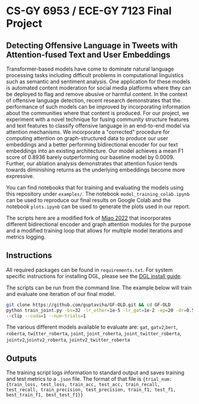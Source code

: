 # CS-GY 6953 / ECE-GY 7123 Final Project

## Detecting Offensive Language in Tweets with Attention-fused Text and User Embeddings

Transformer-based models have come to dominate natural language processing tasks including difficult problems in computational linguistics such as semantic and sentiment analysis. One application for these models is automated content moderation for social media platforms where they can be deployed to flag and remove abusive or harmful content. In the context of offensive language detection, recent research demonstrates that the performance of such models can be improved by incorporating information about the communities where that content is produced. For our project, we experiment with a novel technique for fusing community structure features and text features to classify offensive language in an end-to-end model via attention mechanisms. We incorporate a "corrected" procedure for computing attention on graph-structured data to produce our user embeddings and a better performing bidirectional encoder for our text embeddings into an existing architecture. Our model achieves a mean F1 score of 0.8936 barely outperforming our baseline model by 0.0009. Further, our ablation analysis demonstrates that attention fusion tends towards diminishing returns as the underlying embeddings become more expressive.

You can find notebooks that for training and evaluating the models using this repository under `examples/`. The
notebook `model_training_colab.ipynb` can be used to reproduce our final results on Google Colab and the
notebook `plots.ipynb` can be used to generate the plots used in our report.

The scripts here are a modified fork of [Miao 2022](https://github.com/mzx4936/GF-OLD) that incorporates different bidirectional encoder and graph attention modules for the purpose and a modified training loop that allows for multiple model iterations and metrics logging.


## Instructions

All required packages can be found in `requirements.txt`. For system specific instructions for installing DGL, please see the [DGL install guide](https://www.dgl.ai/pages/start.html). 

The scripts can be run from the command line. The example below will train and evaluate one iteration of our final model.

```bash
git clone https://github.com/guptaviha/GF-OLD.git && cd GF-OLD
python train_joint.py -bs=32 -lr_other=1e-5 -lr_gat=1e-2 -ep=20 -dr=0.5 -ad=0.1 -hs=768 --model=jointv2_twitter_roberta \
--clip --cuda=1 --num-trials=1
```

The various different models available to evaluate are: ```gat```, ```gatv2```,```bert```, ```roberta```, ```twitter_roberta```, ```joint```, ```joint_roberta```, ```joint_twitter_roberta```, ```jointv2```,```jointv2_roberta```, ```jointv2_twitter_roberta```

## Outputs

The training script logs information to standard output and saves training and test metrics to a `.json` file. The format of that file is `{trial_num: {train_loss, test_loss, train_acc, test_acc, train_recall, test_recall, train_precision, test_precision, train_f1, test_f1, best_train_f1, best_test_f1}}`
